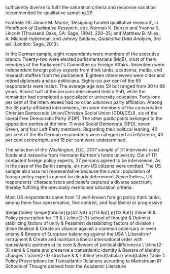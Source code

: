 sufficiently diverse to fulfil the saturation criteria and response variation recommended for qualitative sampling.29

Footnote 29: Janice M. Morse, ‘Designing funded qualitative research’, in _Handbook of Qualitative Research_, eds. Norman K. Denzin and Yvonna S. Lincoln (Thousand Oaks, CA: Sage, 1994), 220–35; and Matthew B. Miles, A. Michael Huberman, and Johnny Saldana, _Qualitative Data Analysis_, 3rd ed. (London: Sage, 2013).

In the German sample, eight respondents were members of the executive branch. Twenty-two were elected parliamentarians (MdB), most of them members of the Parliament's Committee on Foreign Affairs. Seventeen were independent foreign policy experts from think tanks, academia, media, and research staffers from the parliament. Eighteen interviewees were older and retired diplomats and ex-politicians. Eighty-six per cent of the 65 respondents were males. The average age was 59 but ranged from 30 to 89 years. Almost half of the persons interviewed held a PhD, while the remainder had completed a specialized or university education. Forty-one per cent of the interviewees had no or an unknown party affiliation. Among the 38 party-affiliated interviewees, ten were members of the conservative Christian Democratic Union/Christian Social Union (CDU/CSU), six of the liberal Free Democratic Party (FDP). The other participants belonged to the opposition parties at the time: 11 were Social Democrats (SPD), seven Green, and four Left Party members. Regarding their political leaning, 40 per cent of the 65 German respondents were categorized as left/centre, 43 per cent centre/right, and 18 per cent were undetermined.

The selection of the _Washington, D.C., 2017 sample_ of 31 interviews used funds and networks from Hermann Kurthen's home university. Out of 111 contacted foreign policy experts, 37 persons agreed to be interviewed. As in the case of the Berlin sample, six non-US citizens were omitted. The US sample also was not representative because the overall population of foreign policy experts cannot be clearly determined. Nevertheless, US respondents' characteristics and beliefs captured a diverse spectrum, thereby fulfilling the previously mentioned saturation criteria.

Most US respondents came from 13 well-known foreign policy think tanks, among them four conservative, five centrist, and four liberal or progressive

\begin{table}
\begin{tabular}{p{42.7pt} p{113.8pt} p{113.8pt}} \hline IR & Policy prescription for TR & \\ \cline{2-3} school of thought & Optimist stabilizing factors of unity & Pessimist destabilizing factors of division \\ \hline Realism & Create an alliance against a common adversary or even enemy & Beware of European balancing against the USA \\ Liberalism/ instrument & Create and maintain a liberal international order with transatlantic partners at its core & Beware of political differences \\ \cline{2-3} semi & Create and preserve a transatlantic identity & Beware of identity changes \\ \cline{2-3} structure & & \\ \hline \end{tabular}
\end{table}
Table 1: Policy Prescriptions for Transatlantic Relations according to Mainstream IR Schools of Thought derived from the Academic Literature